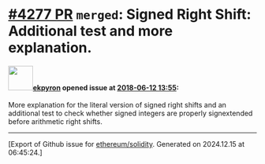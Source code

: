 # [\#4277 PR](https://github.com/ethereum/solidity/pull/4277) `merged`: Signed Right Shift: Additional test and more explanation.

#### <img src="https://avatars.githubusercontent.com/u/1347491?v=4" width="50">[ekpyron](https://github.com/ekpyron) opened issue at [2018-06-12 13:55](https://github.com/ethereum/solidity/pull/4277):

More explanation for the literal version of signed right shifts and an additional test to check whether signed integers are properly signextended before arithmetic right shifts.




-------------------------------------------------------------------------------



[Export of Github issue for [ethereum/solidity](https://github.com/ethereum/solidity). Generated on 2024.12.15 at 06:45:24.]
